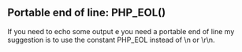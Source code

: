 ## Portable end of line: PHP_EOL()
 If you need to echo some output e you need a portable end of line my suggestion is to use the constant PHP_EOL instead of \n or \r\n.
 
